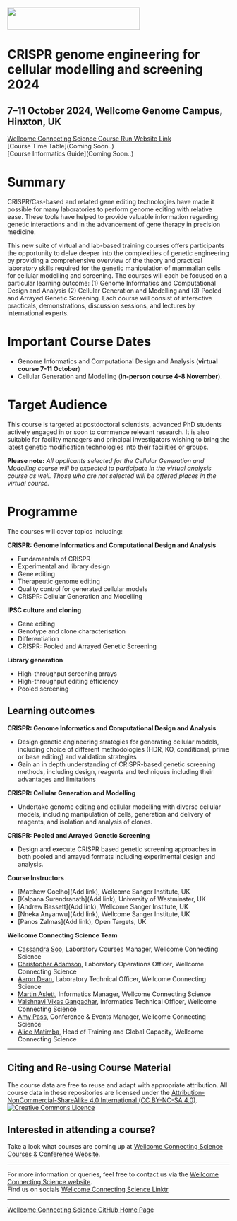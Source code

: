 # <img src="https://coursesandconferences.wellcomeconnectingscience.org/wp-content/themes/wcc_courses_and_conferences/dist/assets/svg/logo.svg" width="300" height="50"> 
# CRISPR genome engineering for cellular modelling and screening 2024

## 7–11 October 2024, Wellcome Genome Campus, Hinxton, UK

[Wellcome Connecting Science Course Run Website Link](https://coursesandconferences.wellcomeconnectingscience.org/event/crispr-genome-engineering-for-cellular-modelling-and-screening-2024-20241007/) <br /> 
[Course Time Table](Coming Soon..) <br /> 
[Course Informatics Guide](Coming Soon..)

# Summary

CRISPR/Cas-based and related gene editing technologies have made it possible for many laboratories to perform genome editing with relative ease. These tools have helped to provide valuable information regarding genetic interactions and in the advancement of gene therapy in precision medicine.

This new suite of virtual and lab-based training courses offers participants the opportunity to delve deeper into the complexities of genetic engineering by providing a comprehensive overview of the theory and practical laboratory skills required for the genetic manipulation of mammalian cells for cellular modelling and screening. The courses will each be focused on a particular learning outcome: (1) Genome Informatics and Computational Design and Analysis (2) Cellular Generation and Modelling and (3) Pooled and Arrayed Genetic Screening. Each course will consist of interactive practicals, demonstrations, discussion sessions, and lectures by international experts.

# Important Course Dates 

- Genome Informatics and Computational Design and Analysis (**virtual course 7-11 October**)
- Cellular Generation and Modelling (**in-person course 4-8 November**).

# Target Audience

This course is targeted at postdoctoral scientists, advanced PhD students actively engaged in or soon to commence relevant research. It is also suitable for facility managers and principal investigators wishing to bring the latest genetic modification technologies into their facilities or groups.

**Please note:** *All applicants selected for the Cellular Generation and Modelling course will be expected to participate in the virtual analysis course as well. Those who are not selected will be offered places in the virtual course.*

# Programme

The courses will cover topics including:

**CRISPR: Genome Informatics and Computational Design and Analysis**

- Fundamentals of CRISPR
- Experimental and library design
- Gene editing
- Therapeutic genome editing
- Quality control for generated cellular models
- CRISPR: Cellular Generation and Modelling

**IPSC culture and cloning**
- Gene editing
- Genotype and clone characterisation
- Differentiation
- CRISPR: Pooled and Arrayed Genetic Screening

**Library generation**
- High-throughput screening arrays
- High-throughput editing efficiency
- Pooled screening
 
## Learning outcomes

**CRISPR: Genome Informatics and Computational Design and Analysis**

- Design genetic engineering strategies for generating cellular models, including choice of different methodologies (HDR, KO, conditional, prime or base editing) and validation strategies 
- Gain an in depth understanding of CRISPR-based genetic screening methods, including design, reagents and techniques including their advantages and limitations

**CRISPR: Cellular Generation and Modelling**

- Undertake genome editing and cellular modelling with diverse cellular models, including manipulation of cells, generation and delivery of reagents, and isolation and analysis of clones.

**CRISPR: Pooled and Arrayed Genetic Screening**

- Design and execute CRISPR based genetic screening approaches in both pooled and arrayed formats including experimental design and analysis.

**Course Instructors**      

- [Matthew Coelho](Add link), Wellcome Sanger Institute, UK
- [Kalpana Surendranath](Add link), University of Westminster, UK
- [Andrew Bassett](Add link), Wellcome Sanger Institute, UK
- [Nneka Anyanwu](Add link), Wellcome Sanger Institute, UK
- [Panos Zalmas](Add link), Open Targets, UK

**Wellcome Connecting Science Team**
- [Cassandra Soo](https://www.linkedin.com/in/cassandra-claire-soo-b3783277/?locale=ms_MY&trk=people-guest_people_search-card), Laboratory Courses Manager, Wellcome Connecting Science
- [Christopher Adamson](https://www.wellcomeconnectingscience.org/person/adamson-chris/), Laboratory Operations Officer, Wellcome Connecting Science
- [Aaron Dean](https://www.linkedin.com/in/aaron-dean-5b5a21163/), Laboratory Technical Officer, Wellcome Connecting Science
- [Martin Aslett](https://www.wellcomeconnectingscience.org/person/aslett-martin/), Informatics Manager, Wellcome Connecting Science
- [Vaishnavi Vikas Gangadhar](https://www.wellcomeconnectingscience.org/person/gangadhar-vaishnavi/), Informatics Technical Officer, Wellcome Connecting Science
- [Amy Pass](https://www.wellcomeconnectingscience.org/person/pass-amy/), Conference & Events Manager, Wellcome Connecting Science
- [Alice Matimba](https://www.wellcomeconnectingscience.org/person/matimba-alice/#), Head of Training and Global Capacity, Wellcome Connecting Science

******

## Citing and Re-using Course Material

The course data are free to reuse and adapt with appropriate attribution. All course data in these repositories are licensed under the <a rel="license" href="https://creativecommons.org/licenses/by-nc-sa/4.0/">Attribution-NonCommercial-ShareAlike 4.0 International (CC BY-NC-SA 4.0)</a>. <a rel="license" href="http://creativecommons.org/licenses/by/4.0/"><img alt="Creative Commons Licence" style="border-width:0" src="https://i.creativecommons.org/l/by-nc-sa/4.0/88x31.png" /></a><br /> 

## Interested in attending a course?

Take a look what courses are coming up at [Wellcome Connecting Science Courses & Conference Website](https://coursesandconferences.wellcomeconnectingscience.org/our-events/).

---

For more information or queries, feel free to contact us via the [Wellcome Connecting Science website](https://coursesandconferences.wellcomeconnectingscience.org).<br /> 
Find us on socials [Wellcome Connecting Science Linktr](https://linktr.ee/eventswcs)

---

[Wellcome Connecting Science GitHub Home Page](https://github.com/WCSCourses) <br /> 
